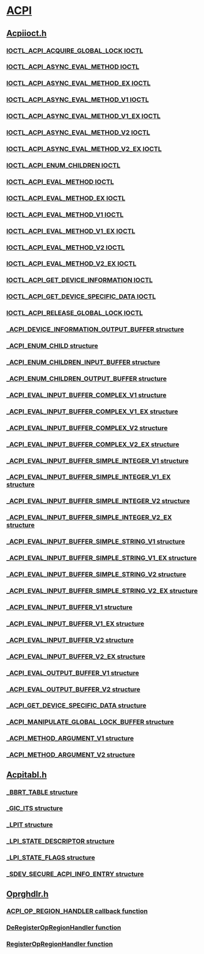 # [ACPI](index.md)
## [Acpiioct.h](../acpiioct/index.md)
### [IOCTL_ACPI_ACQUIRE_GLOBAL_LOCK IOCTL](../acpiioct/ni-acpiioct-ioctl_acpi_acquire_global_lock.md)
### [IOCTL_ACPI_ASYNC_EVAL_METHOD IOCTL](../acpiioct/ni-acpiioct-ioctl_acpi_async_eval_method.md)
### [IOCTL_ACPI_ASYNC_EVAL_METHOD_EX IOCTL](../acpiioct/ni-acpiioct-ioctl_acpi_async_eval_method_ex.md)
### [IOCTL_ACPI_ASYNC_EVAL_METHOD_V1 IOCTL](../acpiioct/ni-acpiioct-ioctl_acpi_async_eval_method_v1.md)
### [IOCTL_ACPI_ASYNC_EVAL_METHOD_V1_EX IOCTL](../acpiioct/ni-acpiioct-ioctl_acpi_async_eval_method_v1_ex.md)
### [IOCTL_ACPI_ASYNC_EVAL_METHOD_V2 IOCTL](../acpiioct/ni-acpiioct-ioctl_acpi_async_eval_method_v2.md)
### [IOCTL_ACPI_ASYNC_EVAL_METHOD_V2_EX IOCTL](../acpiioct/ni-acpiioct-ioctl_acpi_async_eval_method_v2_ex.md)
### [IOCTL_ACPI_ENUM_CHILDREN IOCTL](../acpiioct/ni-acpiioct-ioctl_acpi_enum_children.md)
### [IOCTL_ACPI_EVAL_METHOD IOCTL](../acpiioct/ni-acpiioct-ioctl_acpi_eval_method.md)
### [IOCTL_ACPI_EVAL_METHOD_EX IOCTL](../acpiioct/ni-acpiioct-ioctl_acpi_eval_method_ex.md)
### [IOCTL_ACPI_EVAL_METHOD_V1 IOCTL](../acpiioct/ni-acpiioct-ioctl_acpi_eval_method_v1.md)
### [IOCTL_ACPI_EVAL_METHOD_V1_EX IOCTL](../acpiioct/ni-acpiioct-ioctl_acpi_eval_method_v1_ex.md)
### [IOCTL_ACPI_EVAL_METHOD_V2 IOCTL](../acpiioct/ni-acpiioct-ioctl_acpi_eval_method_v2.md)
### [IOCTL_ACPI_EVAL_METHOD_V2_EX IOCTL](../acpiioct/ni-acpiioct-ioctl_acpi_eval_method_v2_ex.md)
### [IOCTL_ACPI_GET_DEVICE_INFORMATION IOCTL](../acpiioct/ni-acpiioct-ioctl_acpi_get_device_information.md)
### [IOCTL_ACPI_GET_DEVICE_SPECIFIC_DATA IOCTL](../acpiioct/ni-acpiioct-ioctl_acpi_get_device_specific_data.md)
### [IOCTL_ACPI_RELEASE_GLOBAL_LOCK IOCTL](../acpiioct/ni-acpiioct-ioctl_acpi_release_global_lock.md)
### [_ACPI_DEVICE_INFORMATION_OUTPUT_BUFFER structure](../acpiioct/ns-acpiioct-_acpi_device_information_output_buffer.md)
### [_ACPI_ENUM_CHILD structure](../acpiioct/ns-acpiioct-_acpi_enum_child.md)
### [_ACPI_ENUM_CHILDREN_INPUT_BUFFER structure](../acpiioct/ns-acpiioct-_acpi_enum_children_input_buffer.md)
### [_ACPI_ENUM_CHILDREN_OUTPUT_BUFFER structure](../acpiioct/ns-acpiioct-_acpi_enum_children_output_buffer.md)
### [_ACPI_EVAL_INPUT_BUFFER_COMPLEX_V1 structure](../acpiioct/ns-acpiioct-_acpi_eval_input_buffer_complex_v1.md)
### [_ACPI_EVAL_INPUT_BUFFER_COMPLEX_V1_EX structure](../acpiioct/ns-acpiioct-_acpi_eval_input_buffer_complex_v1_ex.md)
### [_ACPI_EVAL_INPUT_BUFFER_COMPLEX_V2 structure](../acpiioct/ns-acpiioct-_acpi_eval_input_buffer_complex_v2.md)
### [_ACPI_EVAL_INPUT_BUFFER_COMPLEX_V2_EX structure](../acpiioct/ns-acpiioct-_acpi_eval_input_buffer_complex_v2_ex.md)
### [_ACPI_EVAL_INPUT_BUFFER_SIMPLE_INTEGER_V1 structure](../acpiioct/ns-acpiioct-_acpi_eval_input_buffer_simple_integer_v1.md)
### [_ACPI_EVAL_INPUT_BUFFER_SIMPLE_INTEGER_V1_EX structure](../acpiioct/ns-acpiioct-_acpi_eval_input_buffer_simple_integer_v1_ex.md)
### [_ACPI_EVAL_INPUT_BUFFER_SIMPLE_INTEGER_V2 structure](../acpiioct/ns-acpiioct-_acpi_eval_input_buffer_simple_integer_v2.md)
### [_ACPI_EVAL_INPUT_BUFFER_SIMPLE_INTEGER_V2_EX structure](../acpiioct/ns-acpiioct-_acpi_eval_input_buffer_simple_integer_v2_ex.md)
### [_ACPI_EVAL_INPUT_BUFFER_SIMPLE_STRING_V1 structure](../acpiioct/ns-acpiioct-_acpi_eval_input_buffer_simple_string_v1.md)
### [_ACPI_EVAL_INPUT_BUFFER_SIMPLE_STRING_V1_EX structure](../acpiioct/ns-acpiioct-_acpi_eval_input_buffer_simple_string_v1_ex.md)
### [_ACPI_EVAL_INPUT_BUFFER_SIMPLE_STRING_V2 structure](../acpiioct/ns-acpiioct-_acpi_eval_input_buffer_simple_string_v2.md)
### [_ACPI_EVAL_INPUT_BUFFER_SIMPLE_STRING_V2_EX structure](../acpiioct/ns-acpiioct-_acpi_eval_input_buffer_simple_string_v2_ex.md)
### [_ACPI_EVAL_INPUT_BUFFER_V1 structure](../acpiioct/ns-acpiioct-_acpi_eval_input_buffer_v1.md)
### [_ACPI_EVAL_INPUT_BUFFER_V1_EX structure](../acpiioct/ns-acpiioct-_acpi_eval_input_buffer_v1_ex.md)
### [_ACPI_EVAL_INPUT_BUFFER_V2 structure](../acpiioct/ns-acpiioct-_acpi_eval_input_buffer_v2.md)
### [_ACPI_EVAL_INPUT_BUFFER_V2_EX structure](../acpiioct/ns-acpiioct-_acpi_eval_input_buffer_v2_ex.md)
### [_ACPI_EVAL_OUTPUT_BUFFER_V1 structure](../acpiioct/ns-acpiioct-_acpi_eval_output_buffer_v1.md)
### [_ACPI_EVAL_OUTPUT_BUFFER_V2 structure](../acpiioct/ns-acpiioct-_acpi_eval_output_buffer_v2.md)
### [_ACPI_GET_DEVICE_SPECIFIC_DATA structure](../acpiioct/ns-acpiioct-_acpi_get_device_specific_data.md)
### [_ACPI_MANIPULATE_GLOBAL_LOCK_BUFFER structure](../acpiioct/ns-acpiioct-_acpi_manipulate_global_lock_buffer.md)
### [_ACPI_METHOD_ARGUMENT_V1 structure](../acpiioct/ns-acpiioct-_acpi_method_argument_v1.md)
### [_ACPI_METHOD_ARGUMENT_V2 structure](../acpiioct/ns-acpiioct-_acpi_method_argument_v2.md)
## [Acpitabl.h](../acpitabl/index.md)
### [_BBRT_TABLE structure](../acpitabl/ns-acpitabl-_bbrt_table.md)
### [_GIC_ITS structure](../acpitabl/ns-acpitabl-_gic_its.md)
### [_LPIT structure](../acpitabl/ns-acpitabl-_lpit.md)
### [_LPI_STATE_DESCRIPTOR structure](../acpitabl/ns-acpitabl-_lpi_state_descriptor.md)
### [_LPI_STATE_FLAGS structure](../acpitabl/ns-acpitabl-_lpi_state_flags.md)
### [_SDEV_SECURE_ACPI_INFO_ENTRY structure](../acpitabl/ns-acpitabl-_sdev_secure_acpi_info_entry.md)
## [Oprghdlr.h](../oprghdlr/index.md)
### [ACPI_OP_REGION_HANDLER callback function](../oprghdlr/nc-oprghdlr-acpi_op_region_handler.md)
### [DeRegisterOpRegionHandler function](../oprghdlr/nf-oprghdlr-deregisteropregionhandler.md)
### [RegisterOpRegionHandler function](../oprghdlr/nf-oprghdlr-registeropregionhandler.md)
